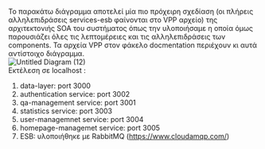 Το παρακάτω διάγραμμα αποτελεί μία πιο πρόχειρη σχεδίαση (οι πλήρεις αλληλεπιδράσεις services-esb φαίνονται στο VPP αρχείο) της αρχιτεκτονιής SOA του συστήματος όπως την υλοποιήσαμε η οποία όμως παρουσιάζει όλες τις λεπτομέρειες και τις αλληλεπιδράσεις των components. Τα αρχεία VPP στον φάκελο docmentation περιέχουν κι αυτά αντίστοιχο διάγραμμα.<br>
![Untitled Diagram (12)](https://user-images.githubusercontent.com/63153771/127747754-ec739d16-c72a-4f6b-940d-2cd9cbe4f4ce.png)
<br>
Εκτέλεση σε localhost : <br>
1) data-layer: port 3000
2) authentication service: port 3002
3) qa-management service: port 3001
4) statistics service: port 3003
5) user-managemnet service: port 3004
6) homepage-managemet service: port 3005
7) ESB: υλοποιήθηκε με RabbitMQ  (https://www.cloudamqp.com/)
